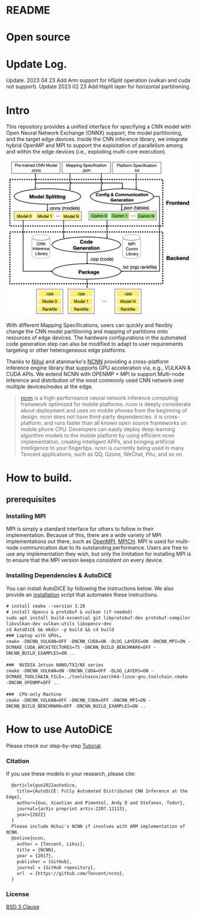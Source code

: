 # README

# Open source

# Update Log.
Update. 2023 04 23 Add Arm support for HSplit operation (vulkan and cuda not support).
Update  2023 02 23 Add Hsplit layer for horizontal partitioning.

# Intro
This repository provides a unified interface for specifying a CNN model with Open Neural Network Exchange (ONNX) support, the model partitioning, and the target edge devices. Inside the CNN inference library, we integrate hybrid OpenMP and MPI to support the exploitation of parallelism among and within the edge devices (i.e., exploiting multi-core execution).

  ![AutoDiCE](20220801.png)

With different Mapping Specifications, users can quickly and flexibly change the CNN model partitioning and mapping of partitions onto resources of edge devices. The hardware configurations in the automated code generation step can also be modified to adapt to user requirements targeting or other heterogeneous edge platforms.

Thanks to [Nihui](https://twitter.com/nihui) and atanmarko's [NCNN](https://github.com/atanmarko/ncnn-with-cuda) providing a cross-platform inference engine library that supports GPU acceleration via, e.g., VULKAN & CUDA APIs. We extend NCNN with OPENMP + MPI to support Multi-node Inference and distribution of the most commonly used CNN network over multiple devices/nodes at the edge. 

> [ncnn](https://github.com/Tencent/ncnn) is a high-performance neural network inference computing framework optimized for mobile platforms. ncnn is deeply considerate about deployment and uses on mobile phones from the beginning of design. ncnn does not have third-party dependencies. it is cross-platform, and runs faster than all known open source frameworks on mobile phone CPU. Developers can easily deploy deep learning algorithm models to the mobile platform by using efficient ncnn implementation, creating intelligent APPs, and bringing artificial intelligence to your fingertips. ncnn is currently being used in many Tencent applications, such as QQ, Qzone, WeChat, Pitu, and so on.

# How to build.

## prerequisites

### Installing MPI

MPI is simply a standard interface for others to follow in their implementation. Because of this, there are a wide variety of MPI implementations out there, such as [OpenMPI](https://www.open-mpi.org/software/ompi/v4.1/), [MPICH]([https://www.mpich.org/](https://www.mpich.org/)). MPI is used for multi-node communication due to its outstanding performance. Users are free to use any implementation they wish, but only the limitation for installing MPI is to ensure that the MPI version keeps consistent on every device.

### Installing Dependencies & AutoDiCE

You can install AutoDiCE by following the instructions below.  We also provide an [installation](./install_dependencies.sh) script that automates these instructions.

```
# install cmake --version 3.20
# install Opencv & protobuf & vulkan (if needed)
sudo apt install build-essential git libprotobuf-dev protobuf-compiler libvulkan-dev vulkan-utils libopencv-dev
cd AutoDiCE && mkdir -p build && cd build
### Laptop with GPUs…
cmake -DNCNN_VULKAN=OFF -DNCNN_CUDA=ON -DLOG_LAYERS=ON -DNCNN_MPI=ON -DCMAKE_CUDA_ARCHITECTURES=75 -DNCNN_BUILD_BENCHMARK=OFF -DNCNN_BUILD_EXAMPLES=ON ..

###  NVIDIA Jetson NANO/TX2/NX series
cmake -DNCNN_VULKAN=ON -DNCNN_CUDA=OFF -DLOG_LAYERS=ON -DCMAKE_TOOLCHAIN_FILE=../toolchains/aarch64-linux-gnu.toolchain.cmake -DNCNN_OPENMP=OFF ..

###  CPU-only Machine
cmake -DNCNN_VULKAN=OFF -DNCNN_CUDA=OFF -DNCNN_MPI=ON -DNCNN_BUILD_BENCHMARK=OFF -DNCNN_BUILD_EXAMPLES=ON ..
```


# How to use AutoDiCE

Please check our step-by-step [Tutorial](tutorial.md).

### Citation

If you use these models in your research, please cite:
```
  @article{guo2022autodice,
    title={AutoDiCE: Fully Automated Distributed CNN Inference at the Edge},
    author={Guo, Xiaotian and Pimentel, Andy D and Stefanov, Todor},
    journal={arXiv preprint arXiv:2207.12113},
    year={2022}
  }
  Please include Nihui's NCNN if involves with ARM implementation of NCNN.
  @online{ncnn,
    author = {Tencent, Lihui},
    title = {NCNN},
    year = {2017},
    publisher = {GitHub},
    journal = {GitHub repository},
    url  = {https://github.com/Tencent/ncnn},
  }

``` 	 

### License

[BSD 3 Clause](LICENSE.txt)
